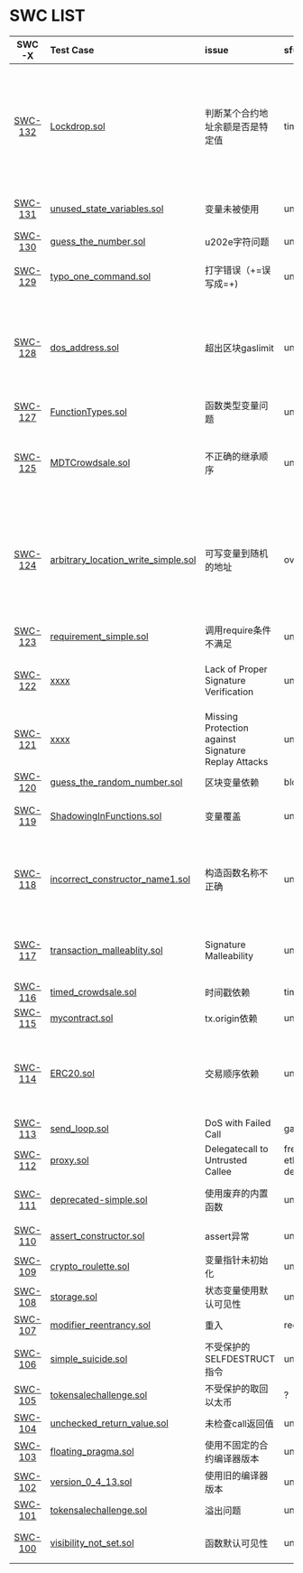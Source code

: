 # SWC LIST

|SWC-X|Test Case|issue|sfuzz|分析方法|
|:---:|:----|:----|:------|:------|
|[SWC-132](https://smartcontractsecurity.github.io/SWC-registry/docs/SWC-132)|[Lockdrop.sol](https://smartcontractsecurity.github.io/SWC-registry/docs/SWC-132#lockdropsol)|判断某个合约地址余额是否是特定值|timestamp|[待定]需要再深入理解合约例子的业务逻辑，从业务角度解释此bug带来的问题|
|[SWC-131](https://smartcontractsecurity.github.io/SWC-registry/docs/SWC-131)|[unused_state_variables.sol](https://smartcontractsecurity.github.io/SWC-registry/docs/SWC-131#unused-state-variablessol)|变量未被使用|unsupported|编译器warning or clippy|
|[SWC-130](https://smartcontractsecurity.github.io/SWC-registry/docs/SWC-130)|[guess_the_number.sol](https://smartcontractsecurity.github.io/SWC-registry/docs/SWC-130#guess-the-numbersol)|u202e字符问题|unsupported|静态分析|
|[SWC-129](https://smartcontractsecurity.github.io/SWC-registry/docs/SWC-129)|[typo_one_command.sol](https://smartcontractsecurity.github.io/SWC-registry/docs/SWC-129#typo-one-commandsol)|打字错误（+=误写成=+)|unsupported|[调研]clippy是否支持|
|[SWC-128](https://smartcontractsecurity.github.io/SWC-registry/docs/SWC-128)|[dos_address.sol](https://smartcontractsecurity.github.io/SWC-registry/docs/SWC-128#dos-addresssol)|超出区块gaslimit|unsupported|[动态分析]修改sfuzz，检验gas是否超出block 限制|
|[SWC-127](https://smartcontractsecurity.github.io/SWC-registry/docs/SWC-127)|[FunctionTypes.sol](https://smartcontractsecurity.github.io/SWC-registry/docs/SWC-127#functiontypessol)|函数类型变量问题|unsupported|静态分析|
|[SWC-125](https://smartcontractsecurity.github.io/SWC-registry/docs/SWC-125)|[MDTCrowdsale.sol](https://smartcontractsecurity.github.io/SWC-registry/docs/SWC-125#mdtcrowdsalesol)|不正确的继承顺序|unsupported|[待定]需要再深入理解合约所描述问题|
|[SWC-124](https://smartcontractsecurity.github.io/SWC-registry/docs/SWC-124)|[arbitrary_location_write_simple.sol](https://smartcontractsecurity.github.io/SWC-registry/docs/SWC-124#arbitrary-location-write-simplesol)|可写变量到随机的地址|overflow/underflow|[调研]对于数组和mapping结构,是否能够检验其length指向不合理的范围|
|[SWC-123](https://smartcontractsecurity.github.io/SWC-registry/docs/SWC-123)|[requirement_simple.sol](https://smartcontractsecurity.github.io/SWC-registry/docs/SWC-123#requirement-simplesol)|调用require条件不满足|unsupported|静态分析?|
|[SWC-122](https://smartcontractsecurity.github.io/SWC-registry/docs/SWC-122)|[xxxx](https://smartcontractsecurity.github.io/SWC-registry/docs/SWC-122)|Lack of Proper Signature Verification|unsupported|[待定]需要再深入理解所描述问题|
|[SWC-121](https://smartcontractsecurity.github.io/SWC-registry/docs/SWC-121)|[xxxx](https://smartcontractsecurity.github.io/SWC-registry/docs/SWC-121)|Missing Protection against Signature Replay Attacks|unsupported|[待定]需要再深入理解所描述问题|
|[SWC-120](https://smartcontractsecurity.github.io/SWC-registry/docs/SWC-120)|[guess_the_random_number.sol](https://smartcontractsecurity.github.io/SWC-registry/docs/SWC-120#guess-the-random-numbersol)|区块变量依赖|blockvariable|动态分析|
|[SWC-119](https://smartcontractsecurity.github.io/SWC-registry/docs/SWC-119)|[ShadowingInFunctions.sol](https://smartcontractsecurity.github.io/SWC-registry/docs/SWC-119#shadowinginfunctionssol)|变量覆盖|unsupported|编译器警告 or clippy|
|[SWC-118](https://smartcontractsecurity.github.io/SWC-registry/docs/SWC-118)|[incorrect_constructor_name1.sol](https://smartcontractsecurity.github.io/SWC-registry/docs/SWC-118#incorrect-constructor-name1sol)|构造函数名称不正确|unsupported|暂不用解决，由于最新编译器已经杜绝此问题发生|
|[SWC-117](https://smartcontractsecurity.github.io/SWC-registry/docs/SWC-117)|[transaction_malleablity.sol](https://smartcontractsecurity.github.io/SWC-registry/docs/SWC-117#transaction-malleablitysol)|Signature Malleability|unsupported|[待定]需要再深入理解所描述问题|
|[SWC-116](https://smartcontractsecurity.github.io/SWC-registry/docs/SWC-116)|[timed_crowdsale.sol](https://smartcontractsecurity.github.io/SWC-registry/docs/SWC-116#timed-crowdsalesol)|时间戳依赖|timestamp|动态分析|
|[SWC-115](https://smartcontractsecurity.github.io/SWC-registry/docs/SWC-115)|[mycontract.sol](https://smartcontractsecurity.github.io/SWC-registry/docs/SWC-115#mycontractsol)|tx.origin依赖|unsupported|动态分析|
|[SWC-114](https://smartcontractsecurity.github.io/SWC-registry/docs/SWC-114)|[ERC20.sol](https://smartcontractsecurity.github.io/SWC-registry/docs/SWC-114#erc20sol)|交易顺序依赖|unsupported|[动态分析]需要沟通/理解孙老师提供的初步思路|
|[SWC-113](https://smartcontractsecurity.github.io/SWC-registry/docs/SWC-113)|[send_loop.sol](https://smartcontractsecurity.github.io/SWC-registry/docs/SWC-113#send-loopsol)|DoS with Failed Call|gasless|动态分析|
|[SWC-112](https://smartcontractsecurity.github.io/SWC-registry/docs/SWC-112)|[proxy.sol](https://smartcontractsecurity.github.io/SWC-registry/docs/SWC-113#send-loopsol)|Delegatecall to Untrusted Callee|freezing ether/danger delegated call|动态分析|
|[SWC-111](https://smartcontractsecurity.github.io/SWC-registry/docs/SWC-111)|[deprecated-simple.sol](https://smartcontractsecurity.github.io/SWC-registry/docs/SWC-111#deprecated-simplesol)|使用废弃的内置函数|unsupported|编译器警告 or clippy|
|[SWC-110](https://smartcontractsecurity.github.io/SWC-registry/docs/SWC-110)|[assert_constructor.sol](https://smartcontractsecurity.github.io/SWC-registry/docs/SWC-110#assert-constructorsol)|assert异常|unsupported|静态分析?|
|[SWC-109](https://smartcontractsecurity.github.io/SWC-registry/docs/SWC-109)|[crypto_roulette.sol](https://smartcontractsecurity.github.io/SWC-registry/docs/SWC-109#crypto-roulettesol)|变量指针未初始化|unsupported|静态分析|
|[SWC-108](https://smartcontractsecurity.github.io/SWC-registry/docs/SWC-108)|[storage.sol](https://smartcontractsecurity.github.io/SWC-registry/docs/SWC-108#storagesol)|状态变量使用默认可见性|unsupported|clippy|
|[SWC-107](https://smartcontractsecurity.github.io/SWC-registry/docs/SWC-107)|[modifier_reentrancy.sol](https://smartcontractsecurity.github.io/SWC-registry/docs/SWC-107#modifier-reentrancysol)|重入|reentrancy|动态分析|
|[SWC-106](https://smartcontractsecurity.github.io/SWC-registry/docs/SWC-106)|[simple_suicide.sol](https://smartcontractsecurity.github.io/SWC-registry/docs/SWC-106#simple-suicidesol)|不受保护的SELFDESTRUCT指令|unsupported|静态分析|
|[SWC-105](https://smartcontractsecurity.github.io/SWC-registry/docs/SWC-105)|[tokensalechallenge.sol](https://smartcontractsecurity.github.io/SWC-registry/docs/SWC-105#tokensalechallengesol)|不受保护的取回以太币|?|?|
|[SWC-104](https://smartcontractsecurity.github.io/SWC-registry/docs/SWC-104)|[unchecked_return_value.sol](https://smartcontractsecurity.github.io/SWC-registry/docs/SWC-104#unchecked-return-valuesol)|未检查call返回值|unsupported|?|
|[SWC-103](https://smartcontractsecurity.github.io/SWC-registry/docs/SWC-103)|[floating_pragma.sol](https://smartcontractsecurity.github.io/SWC-registry/docs/SWC-103#floating-pragmasol)|使用不固定的合约编译器版本|unsupported|静态检查?|
|[SWC-102](https://smartcontractsecurity.github.io/SWC-registry/docs/SWC-102)|[version_0_4_13.sol](https://smartcontractsecurity.github.io/SWC-registry/docs/SWC-102#version-0-4-13sol)|使用旧的编译器版本|unsupported|静态分析?|
|[SWC-101](https://smartcontractsecurity.github.io/SWC-registry/docs/SWC-101)|[tokensalechallenge.sol](https://smartcontractsecurity.github.io/SWC-registry/docs/SWC-101#tokensalechallengesol)|溢出问题|underflow/overflow|动态分析|
|[SWC-100](https://smartcontractsecurity.github.io/SWC-registry/docs/SWC-100)|[visibility_not_set.sol](https://smartcontractsecurity.github.io/SWC-registry/docs/SWC-100#visibility-not-setsol)|函数默认可见性|unsupporteded|静态分析 or clippy?|